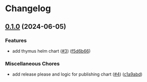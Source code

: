 # Changelog

## [0.1.0](https://github.com/carbynestack/thymus/compare/thymus-v0.1.0...thymus-v0.1.0) (2024-06-05)


### Features

* add thymus helm chart ([#3](https://github.com/carbynestack/thymus/issues/3)) ([f5d6b66](https://github.com/carbynestack/thymus/commit/f5d6b6667c0ab9ae81306b7f56b25647dc97b09a))


### Miscellaneous Chores

* add release please and logic for publishing chart ([#4](https://github.com/carbynestack/thymus/issues/4)) ([c1a9abd](https://github.com/carbynestack/thymus/commit/c1a9abdc2e4cb357d485df6e1c6595e078b208b4))
